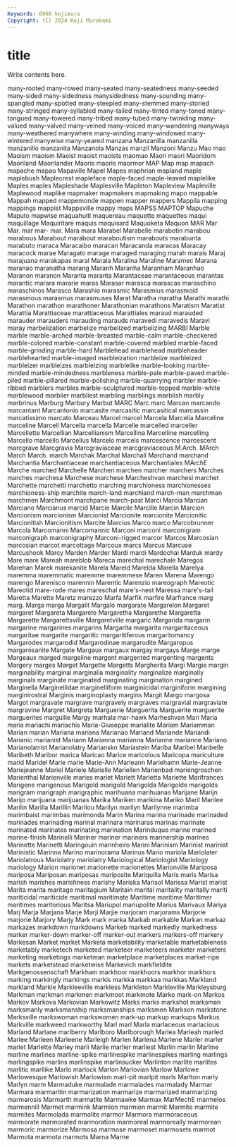 ```yaml
---
Keywords: 6968 kojimura
Copyright: (C) 2024 Koji Murakami
---
```


# title

Write contents here.



 many-rooted
many-rowed many-seated many-seatedness many-seeded many-sided many-sidedness manysidedness many-sounding many-spangled many-spotted
many-steepled many-stemmed many-storied many-stringed many-syllabled many-tailed many-tinted many-toned many-tongued many-towered
many-tribed many-tubed many-twinkling many-valued many-valved many-veined many-voiced many-wandering manyways many-weathered
manywhere many-winding many-windowed many-wintered manywise many-yeared manzana Manzanilla manzanilla manzanillo
manzanita Manzanola Manzas manzil Manzoni Manzu Mao mao Maoism maoism
Maoist maoist maoists maomao Maori maori Maoridom Maoriland Maorilander Maoris
maoris maormor MAP Map map mapach mapache mapau Mapaville Mapel
Mapes maphrian mapland maple maplebush Maplecrest mapleface maple-faced maple-leaved maplelike
Maples maples Mapleshade Maplesville Mapleton Mapleview Mapleville Maplewood maplike mapmaker
mapmakers mapmaking mapo mappable Mappah mapped mappemonde mappen mapper mappers
Mappila mapping mappings mappist Mappsville mappy maps MAPSS MAPTOP Mapuche
Maputo mapwise maquahuitl maquereau maquette maquettes maqui maquillage Maquiritare maquis
maquisard Maquoketa Maquon MAR Mar Mar. mar mar- mar. Mara
mara Marabel Marabelle marabotin marabou marabous Marabout marabout maraboutism marabouts
marabunta marabuto maraca Maracaibo maracan Maracanda maracas Maracay maracock marae
Maragato marage maraged maraging marah marais Maraj marajuana marakapas maral
Marala Maralina Maraline Maramec Marana maranao maranatha marang Maranh Maranha
Maranham Maranhao Maranon maranon Maranta maranta Marantaceae marantaceous marantas marantic
marara mararie maras Marasar marasca marascas maraschino maraschinos Marasco Marashio
marasmic Marasmius marasmoid marasmous marasmus marasmuses Marat Maratha maratha Marathi
marathi Marathon marathon marathoner Marathonian marathons Maratism Maratist Marattia Marattiaceae
marattiaceous Marattiales maraud marauded marauder marauders marauding marauds maravedi maravedis
Maravi maray marbelization marbelize marbelized marbelizing MARBI Marble marble marble-arched
marble-breasted marble-calm marble-checkered marble-colored marble-constant marble-covered marbled marble-faced marble-grinding marble-hard
Marblehead marblehead marbleheader marblehearted marble-imaged marbleization marbleize marbleized marbleizer marbleizes
marbleizing marblelike marble-looking marble-minded marble-mindedness marbleness marble-pale marble-paved marble-piled marble-pillared
marble-polishing marble-quarrying marbler marble-ribbed marblers marbles marble-sculptured marble-topped marble-white marblewood
marblier marbliest marbling marblings marblish marbly marbrinus Marburg Marbury Marbut
MARC Marc marc Marcan marcando marcantant Marcantonio marcasite marcasitic marcasitical
marcassin marcatissimo marcato Marceau Marcel marcel Marcela Marcelia Marceline marceline
Marcell Marcella marcella Marcelle marcelled marceller Marcellette Marcellian Marcellianism Marcellina
Marcelline marcelling Marcello marcello Marcellus Marcelo marcels marcescence marcescent marcgrave
Marcgravia Marcgraviaceae marcgraviaceous M.Arch. MArch March March. march Marchak Marchal
Marchall Marchand marchand Marchantia Marchantiaceae marchantiaceous Marchantiales MArchE Marche marched
Marchelle Marchen marchen marcher marchers Marches marches marchesa Marchese marchese
Marcheshvan marchesi marchet Marchette marchetti marchetto marching marchioness marchionesses marchioness-ship
marchite march-land marchland march-man marchman marchmen Marchmont marchpane march-past Marci
Marcia Marcian Marciano Marcianus marcid Marcie Marcile Marcille Marcin Marcion
Marcionism marcionism Marcionist Marcionite marcionite Marcionitic Marcionitish Marcionitism Marcite Marcius
Marco marco Marcobrunner Marcola Marcomanni Marcomannic Marconi marconi marconigram marconigraph
marconigraphy Marconi-rigged marcor Marcos Marcosian marcosian marcot marcottage Marcoux marcs
Marcus Marcuse Marcushook Marcy Marden Marder Mardi mardi Mardochai Marduk
mardy Mare mare Mareah mareblob Mareca marechal marechale Maregos Marehan
Marek marekanite Marela Mareld Marelda Marella Marelya maremma maremmatic maremme
maremmese Maren Marena Marengo marengo Marenisco marennin Marentic Marenzio mareograph
Mareotic Mareotid mare-rode mares mareschal mare's-nest Maressa mare's-tail Maretta Marette
Maretz marezzo Marfa Marfik marfire Marfrance marg marg. Marga marga
Margalit Margalo margarate Margarelon Margaret margaret Margareta Margarete Margaretha Margarethe
Margaretta Margarette Margarettsville Margaretville margaric Margarida margarin margarine margarines margarins
Margarita margarita margaritaceous margaritae margarite margaritic margaritiferous margaritomancy Margarodes margarodid
Margarodinae margarodite Margaropus margarosanite Margate Margaux margaux margay margays Marge
marge Margeaux marged margeline margent margented margenting margents Margery marges
Marget Margette Margetts Margherita Margi Margie margin marginability marginal marginalia
marginality marginalize marginally marginals marginate marginated marginating margination margined Marginella
Marginellidae marginelliform marginicidal marginiform margining marginirostral Marginis marginoplasty margins Margit
Margo margosa Margot margravate margrave margravely margraves margravial margraviate margravine
Margret Margreta Marguerie Marguerita Marguerite marguerite marguerites margullie Margy marhala
mar-hawk Marheshvan Mari Maria maria mariachi mariachis Maria-Giuseppe marialite Mariam
Mariamman Marian marian Mariana mariana Marianao Mariand Mariande Mariandi Marianic
marianist Mariann Marianna marianna Marianne marianne Mariano Marianolatrist Marianolatry Marianskn
Mariastein Mariba Maribel Maribelle Maribeth Maribor marica Maricao Marice maricolous
Maricopa mariculture marid Maridel Marie marie Marie-Ann Marieann Mariehamn Marie-Jeanne
Mariejeanne Mariel Mariele Marielle Mariellen Marienbad mariengroschen Marienthal Marienville maries
mariet Mariett Marietta Mariette Marifrances Marigene marigenous Marigold marigold Marigolda
Marigolde marigolds marigram marigraph marigraphic marihuana marihuanas Marijane Marijn Marijo
marijuana marijuanas Marika Mariken marikina Mariko Maril Marilee Marilin Marilla
Marillin Marilou Marilyn marilyn Marilynne marimba marimbaist marimbas marimonda Marin
Marina marina marinade marinaded marinades marinading marinal marinara marinaras marinas
marinate marinated marinates marinating marination Marinduque marine marined marine-finish Marinelli
Mariner mariner mariners marinership marines Marinette Marinetti Maringouin marinheiro Marini
Marinism Marinist marinist Marinistic Marinna Marino marinorama Marinus Mario mariola
Mariolater Mariolatrous Mariolatry mariolatry Mariological Mariologist Mariology mariology Marion marionet
marionette marionettes Marionville Mariposa mariposa Mariposan mariposas mariposite Mariquilla Maris
maris Marisa marish marishes marishness marishy Mariska Marisol Marissa Marist
marist Marita marita maritage maritagium Maritain marital maritality maritally mariti
mariticidal mariticide maritimal maritimate Maritime maritime Maritimer maritimes maritorious Maritsa
Mariupol mariupolite Marius Marivaux Mariya Marj Marja Marjana Marje Marji
Marjie marjoram marjorams Marjorie marjorie Marjory Marjy Mark mark marka
Markab markable Markan markaz markazes markdown markdowns Markeb marked markedly
markedness marker marker-down marker-off marker-out markers markers-off markery Markesan Market
market Marketa marketability marketable marketableness marketably marketech marketed marketeer marketeers
marketer marketers marketing marketings marketman marketplace marketplaces market-ripe markets marketstead
marketwise Markevich markfieldite Markgenossenschaft Markham markhoor markhoors markhor markhors marking
markingly markings markis markka markkaa markkas Markland markland Markle Markleeville
markless Markleton Markleville Markleysburg Markman markman markmen markmoot markmote Marko
mark-on Markos Markov Markova Markovian Markowitz Marks marks markshot marksman
marksmanly marksmanship marksmanships marksmen Markson markstone Marksville markswoman markswomen mark-up
markup markups Markus Markville markweed markworthy Marl marl Marla marlaceous
marlacious Marland Marlane marlberry Marlboro Marlborough Marlea Marleah marled Marlee
Marleen Marleene Marleigh Marlen Marlena Marlene Marler marler marlet Marlette
Marley marli Marlie marlier marliest Marlin marlin Marline marline marlines
marline-spike marlinespike marlinespikes marling marlings marlingspike marlins marlinspike marlinsucker Marlinton
marlite marlites marlitic marllike Marlo marlock Marlon Marlovian Marlow Marlowe
Marlowesque Marlowish Marlowism marl-pit marlpit marls Marlton marly Marlyn marm
Marmaduke marmalade marmalades marmalady Marmar Marmara marmaritin marmarization marmarize marmarized
marmarizing marmarosis Marmarth marmatite Marmawke Marmax MarMechE marmelos marmennill Marmet
marmink Marmion marmion marmit Marmite marmite marmites Marmolada marmolite marmor
Marmora marmoraceous marmorate marmorated marmoration marmoreal marmoreally marmorean marmoric marmorize
Marmosa marmose marmoset marmosets marmot Marmota marmota marmots Marna Marne
